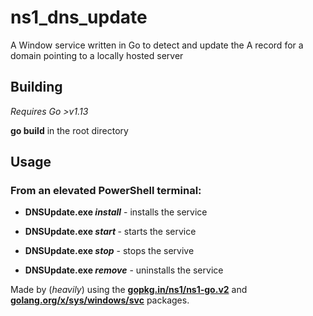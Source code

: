 # **ns1_dns_update**

A Window service written in Go to detect and update the A record for a domain pointing to a locally hosted server

## **Building**
*Requires Go >v1.13*

**go build** in the root directory


## **Usage**

### From an elevated PowerShell terminal:

* **DNSUpdate.exe *install*** - installs the service
* **DNSUpdate.exe *start <domain> <api key>*** - starts the service

* **DNSUpdate.exe *stop*** - stops the servive
* **DNSUpdate.exe *remove*** - uninstalls the service


Made by (*heavily*) using the <ins>**gopkg.in/ns1/ns1-go.v2**</ins> and <ins>**golang.org/x/sys/windows/svc**</ins> packages.
